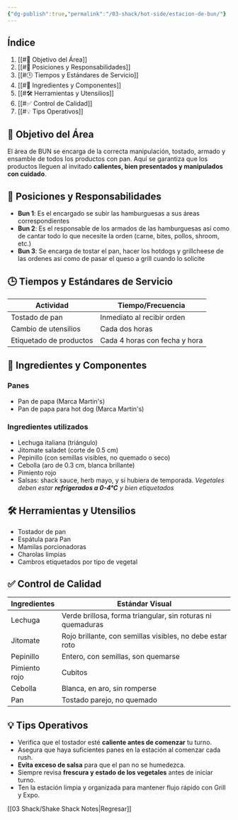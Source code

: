 ```yaml
---
{"dg-publish":true,"permalink":"/03-shack/hot-side/estacion-de-bun/"}
---
```


## Índice 
1. [[#🎯 Objetivo del Área]]
2. [[#👥 Posiciones y Responsabilidades]]
3. [[#🕒 Tiempos y Estándares de Servicio]]
4. [[#🍞 Ingredientes y Componentes]]
5. [[#🛠️ Herramientas y Utensilios]]
6. [[#✅ Control de Calidad]]
7. [[#💡 Tips Operativos]]
## 🎯 Objetivo del Área
El área de BUN se encarga de la correcta manipulación, tostado, armado y ensamble de todos los productos con pan. Aquí se garantiza que los productos lleguen al invitado **calientes, bien presentados y manipulados con cuidado**.
## 👥 Posiciones y Responsabilidades
- **Bun 1**: Es el encargado se subir las hamburguesas a sus áreas correspondientes
- **Bun 2**: Es el responsable de los armados de las hamburguesas así como de cantar todo lo que necesite la orden (carne, bites, pollos, shroom, etc.) 
- **Bun 3**: Se encarga de tostar el pan, hacer los hotdogs y grillcheese de las ordenes así como de pasar el queso a grill cuando lo solicite
## 🕒 Tiempos y Estándares de Servicio

| Actividad               | Tiempo/Frecuencia             |
| ----------------------- | ----------------------------- |
| Tostado de pan          | Inmediato al recibir orden    |
| Cambio de utensilios    | Cada dos horas                |
| Etiquetado de productos | Cada 4 horas con fecha y hora |
## 🍞 Ingredientes y Componentes
### Panes
- Pan de papa (Marca Martin's)
- Pan de papa para hot dog (Marca Martin's)

### Ingredientes utilizados
- Lechuga italiana (triángulo)
- Jitomate saladet (corte de 0.5 cm)
- Pepinillo (con semillas visibles, no quemado o seco)
- Cebolla (aro de 0.3 cm, blanca brillante)
- Pimiento rojo
- Salsas: shack sauce, herb mayo, y si hubiera de temporada.
*Vegetales deben estar **refrigerados a 0-4°C** y bien etiquetados*
## 🛠️ Herramientas y Utensilios

- Tostador de pan
- Espátula para Pan 
- Mamilas porcionadoras 
- Charolas limpias
- Cambros etiquetados por tipo de vegetal
## ✅ Control de Calidad

| Ingredientes  | Estándar Visual                                             |
| ------------- | ----------------------------------------------------------- |
| Lechuga       | Verde brillosa, forma triangular, sin roturas ni quemaduras |
| Jitomate      | Rojo brillante, con semillas visibles, no debe estar roto   |
| Pepinillo     | Entero, con semillas, son quemarse                          |
| Pimiento rojo | Cubitos                                                     |
| Cebolla       | Blanca, en aro, sin romperse                                |
| Pan           | Tostado parejo, no quemado                                  |
## 💡 Tips Operativos

- Verifica que el tostador esté **caliente antes de comenzar** tu turno.
- Asegura que haya suficientes panes en la estación al comenzar cada rush.
- **Evita exceso de salsa** para que el pan no se humedezca.
- Siempre revisa **frescura y estado de los vegetales** antes de iniciar turno.
- Ten la estación limpia y organizada para mantener flujo rápido con Grill y Expo.

[[03 Shack/Shake Shack Notes\|Regresar]]